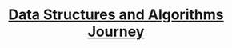 <h1 align="center"><a href="https://github.com/raingrain/data-structures-and-algorithms-journey">Data Structures and Algorithms Journey</a></h1>
